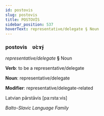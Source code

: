 ```yaml
---
id: postovis
slug: postovis
title: POSTOVİS
sidebar_position: 537
hoverText: representative/delegate § Noun
---
```


### postovis&emsp;<span kind="abugida">ʋ́cɤ́ɟ</span>

*representative/delegate* **§** Noun

**Verb**: to be a representative/delegate

**Noun**: representative/delegate

**Modifier**: representative/delegate-related

Latvian pārstāvis [paːrstaːvis]

*Balto-Slavic Language Family*